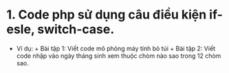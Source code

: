 # 1. Code php sử dụng câu điều kiện if-esle, switch-case. 
  - Ví dụ: + Bài tập 1: Viết code mô phỏng máy tính bỏ túi
           + Bài tập 2: Viết code nhập vào ngày tháng sinh xem thuộc chòm nào sao trong 12 chòm sao.
